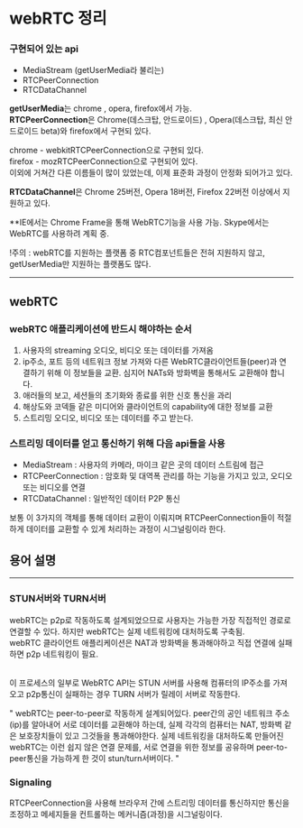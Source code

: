 # webRTC 정리

### 구현되어 있는 api

- MediaStream (getUserMedia라 불리는)
- RTCPeerConnection
- RTCDataChannel


<b>getUserMedia</b>는 chrome , opera, firefox에서 가능.<br>
<b>RTCPeerConnection</b>은 Chrome(데스크탑, 안드로이드) , Opera(데스크탑, 최신 안드로이드 beta)와 firefox에서 구현되 있다.

chrome - webkitRTCPeerConnection으로 구현되 있다.<br> 
firefox - mozRTCPeerConnection으로 구현되어 있다.<br>
이외에 거쳐간 다른 이름들이 많이 있었는데, 이제 표준화 과정이 안정화 되어가고 있다.<br>

<b>RTCDataChannel</b>은 Chrome 25버전, Opera 18버전, Firefox 22버전 이상에서 지원하고 있다.

**IE에서는 Chrome Frame을 통해 WebRTC기능을 사용 가능. Skype에서는 WebRTC를 사용하려 계획 중.

!주의 : webRTC를 지원하는 플랫폼 중 RTC컴포넌트들은 전혀 지원하지 않고, getUserMedia만 지원하는 플랫폼도 많다.

--- 


## webRTC 
### webRTC 애플리케이션에 반드시 해야하는 순서

1. 사용자의 streaming 오디오, 비디오 또는 데이터를 가져옴
2. ip주소, 포트 등의 네트워크 정보 가져와 다른 WebRTC클라이언트들(peer)과 연결하기 위해 이 정보들을 교환. 심지어 NATs와 방화벽을 통해서도 교환해야 합니다.
3. 애러들의 보고, 세션들의 초기화와 종료를 위한 신호 통신을 과리
4. 해상도와 코덱들 같은 미디어와 클라이언트의 capability에 대한 정보를 교환
5. 스트리밍 오디오, 비디오 또는 데이터를 주고 받는다.

### 스트리밍 데이터를 얻고 통신하기 위해 다음 api들을 사용
- MediaStream : 사용자의 카메라, 마이크 같은 곳의 데이터 스트림에 접근
- RTCPeerConnection : 암호화 및 대역폭 관리를 하는 기능을 가지고 있고, 오디오 또는 비디오를 연결
- RTCDataChannel : 일반적인 데이터 P2P 통신

보통 이 3가지의 객체를 통해 데이터 교환이 이뤄지며 RTCPeerConnection들이 적절하게 데이터를 교환할 수 있게 처리하는 과정이 시그널링이라 한다.


## 용어 설명

--- 

### STUN서버와 TURN서버 

webRTC는 p2p로 작동하도록 설계되었으므로 사용자는 가능한 가장 직접적인 경로로 연결할 수 있다.
하지만 webRTC는 실제 네트워킹에 대처하도록 구축됨. 
<br>webRTC 클라이언트 애플리케이션은 NAT과 방화벽을 통과해야하고 직접 연결에 실패하면 p2p 네트워킹이 필요.

<br> 이 프로세스의 일부로 WebRTC API는 STUN 서버를 사용해 컴퓨터의 IP주소를 가져오고 p2p통신이 실패하는 경우 TURN 서버가 릴레이 서버로 작동한다.

"
webRTC는 peer-to-peer로 작동하게 설계되어있다. peer간의 공인 네트워크 주소(ip)를 알아내어 서로 데이터를 교환해야 하는데, 실제 각각의 컴퓨터는 NAT, 방화벽 같은 보호장치들이 있고 그것들을 통과해야한다. 실제 네트워킹을 대처하도록 만들어진 webRTC는 이런 쉽지 않은 연결 문제를, 서로 연결을 위한 정보를 공유하며 peer-to-peer통신을 가능하게 한 것이 stun/turn서버이다.
"

### Signaling
RTCPeerConnection을 사용해 브라우저 간에 스트리밍 데이터를 통신하지만 통신을 조정하고 메세지들을 컨트롤하는 메커니즘(과정)을 시그널링이다.

